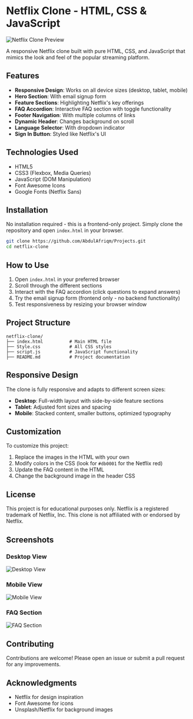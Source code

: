 # Netflix Clone - HTML, CSS & JavaScript

![Netflix Clone Preview](https://assets.nflxext.com/ffe/siteui/vlv3/9d3533b2-0e2b-40b2-95e0-ecd7979cc88b/a3873901-5b7c-46eb-b9fa-12fea5197bd3/IN-en-20240311-popsignuptwoweeks-perspective_alpha_website_large.jpg)

A responsive Netflix clone built with pure HTML, CSS, and JavaScript that mimics the look and feel of the popular streaming platform.

## Features

- **Responsive Design**: Works on all device sizes (desktop, tablet, mobile)
- **Hero Section**: With email signup form
- **Feature Sections**: Highlighting Netflix's key offerings
- **FAQ Accordion**: Interactive FAQ section with toggle functionality
- **Footer Navigation**: With multiple columns of links
- **Dynamic Header**: Changes background on scroll
- **Language Selector**: With dropdown indicator
- **Sign In Button**: Styled like Netflix's UI

## Technologies Used

- HTML5
- CSS3 (Flexbox, Media Queries)
- JavaScript (DOM Manipulation)
- Font Awesome Icons
- Google Fonts (Netflix Sans)

## Installation

No installation required - this is a frontend-only project. Simply clone the repository and open `index.html` in your browser.

```bash
git clone https://github.com/AbdulAfriqm/Projects.git
cd netflix-clone
```

## How to Use

1. Open `index.html` in your preferred browser
2. Scroll through the different sections
3. Interact with the FAQ accordion (click questions to expand answers)
4. Try the email signup form (frontend only - no backend functionality)
5. Test responsiveness by resizing your browser window

## Project Structure

```
netflix-clone/
├── index.html          # Main HTML file
├── Style.css           # All CSS styles
├── script.js           # JavaScript functionality
├── README.md           # Project documentation
```

## Responsive Design

The clone is fully responsive and adapts to different screen sizes:

- **Desktop**: Full-width layout with side-by-side feature sections
- **Tablet**: Adjusted font sizes and spacing
- **Mobile**: Stacked content, smaller buttons, optimized typography

## Customization

To customize this project:

1. Replace the images in the HTML with your own
2. Modify colors in the CSS (look for `#db0001` for the Netflix red)
3. Update the FAQ content in the HTML
4. Change the background image in the header CSS

## License

This project is for educational purposes only. Netflix is a registered trademark of Netflix, Inc. This clone is not affiliated with or endorsed by Netflix.

## Screenshots

### Desktop View
![Desktop View](screenshots/desktop.png)

### Mobile View
![Mobile View](screenshots/mobile.png)

### FAQ Section
![FAQ Section](screenshots/faq.png)

## Contributing

Contributions are welcome! Please open an issue or submit a pull request for any improvements.

## Acknowledgments

- Netflix for design inspiration
- Font Awesome for icons
- Unsplash/Netflix for background images
